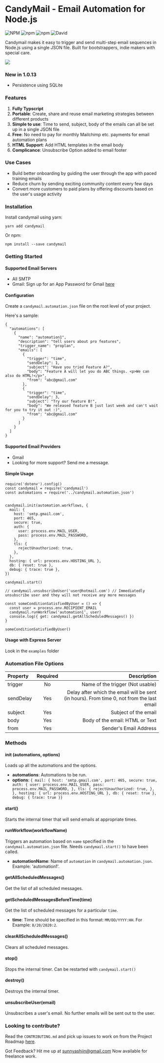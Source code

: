 # CandyMail - Email Automation for Node.js

![NPM](https://img.shields.io/npm/l/candymail) ![npm](https://img.shields.io/npm/v/candymail) ![npm](https://img.shields.io/npm/dm/candymail) ![David](https://img.shields.io/david/bdcorps/candymail)

Candymail makes it easy to trigger and send multi-step email sequences in Node.js using a single JSON file. Built for bootstrappers, indie makers with special care.

![](https://github.com/bdcorps/candymail/blob/main/web.PNG?raw=true)

### New in 1.0.13

* Persistence using SQLite

### Features

1. **Fully Typscript**
2. **Portable**: Create, share and reuse email marketing strategies between different products
3. **Simple to use**: Time to send, subject, body of the emails can all be set up in a single JSON file
4. **Free**: No need to pay for monthly Mailchimp etc. payments for email automation plans
5. **HTML Support**: Add HTML templates in the email body
6. **Complicance**: Unsubscribe Option added to email footer

### Use Cases

* Build better onboarding by guiding the user through the app with paced training emails
* Reduce churn by sending exciting community content every few days
* Convert more customers to paid plans by offering discounts based on the user's usage activity

### Installation

Install candymail using yarn:

```text
yarn add candymail
```

Or npm:

```text
npm install --save candymail
```

### Getting Started

#### Supported Email Servers

* All SMTP 
* Gmail: Sign up for an App Password for Gmail [here](https://myaccount.google.com/security)

#### Configuration

Create a `candymail.automation.json` file on the root level of your project.

Here's a sample:

```text
{
  "automations": [
    {
      "name": "automation1",
      "description": "tell users about pro features",
      "trigger_name": "proplan",
      "emails": [
        {
          "trigger": "time",
          "sendDelay": 1,
          "subject": "Have you tried Feature A?",
          "body": "Feature A will let you do ABC things. <p>We can also do HTML!</p>",
          "from": "abc@gmail.com"
        },
        {
          "trigger": "time",
          "sendDelay": 3,
          "subject": "Try our feature B!",
          "body": "We released feature B just last week and can't wait for you to try it out :)",
          "from": "abc@gmail.com"
        }
      ]
    }
  ]
}
```

#### Supported Email Providers

* Gmail
* Looking for more support? Send me a message.

#### Simple Usage

```text
require('dotenv').config()
const candymail = require('candymail')
const automations = require('../candymail.automation.json')


candymail.init(automation.workflows, {
  mail: {
    host: 'smtp.gmail.com',
    port: 465,
    secure: true,
    auth: {
      user: process.env.MAIL_USER,
      pass: process.env.MAIL_PASSWORD,
    },
    tls: {
      rejectUnauthorized: true,
    },
  },
  hosting: { url: process.env.HOSTING_URL },
  db: { reset: true },
  debug: { trace: true },
})

candymail.start()

// candymail.unsubscribeUser('user@hotmail.com') // Immediatedly unsubscribe user and they will not receive any more messages

const someConditionSatisfiedByUser = () => {
  const user = process.env.RECIPIENT_EMAIL
  candymail.runWorkflow('automation1', user)
  console.log({ get: candymail.getAllScheduledMessages() })
}

someConditionSatisfiedByUser()
```

#### Usage with Express Server

Look in the `examples` folder

### Automation File Options

| Property | Required | Description |
| :--- | :---: | ---: |
| trigger | No | Name of the trigger \(Not usable\) |
| sendDelay | Yes | Delay after which the email will be sent \(in hours\). From time 0, not from the last email |
| subject | Yes | Subject of the email |
| body | Yes | Body of the email: HTML or Text |
| from | Yes | Sender's Email Address |

### Methods

#### init \(automations, options\)

Loads up all the automations and the options.

* **automations**: Automations to be run.
* **options**: `{ mail: { host: 'smtp.gmail.com', port: 465, secure: true, auth: { user: process.env.MAIL_USER, pass: process.env.MAIL_PASSWORD, }, tls: { rejectUnauthorized: true, }, }, hosting: { url: process.env.HOSTING_URL }, db: { reset: true }, debug: { trace: true }}`

#### start\(\)

Starts the internal timer that will send emails at appropriate times.

#### runWorkflow\(workflowName\)

Triggers an automation based on `name` specified in the `candymail.automation.json` file. Needs `candymail.start()` to have been called.

* **automationName**: Name of `automation` in `candymail.automation.json`. Example: 'automation1'.

#### getAllScheduledMessages\(\)

Get the list of all scheduled messages.

#### getScheduledMessagesBeforeTime\(time\)

Get the list of scheduled messages for a particular `time`.

* **time**: Time should be specified in this format: `MM/DD/YYYY:HH`. For Example: `8/20/2020:2`.

#### clearAllScheduledMessages\(\)

Clears all scheduled messages.

#### stop\(\)

Stops the internal timer. Can be restarted with `candymail.start()`

#### destroy\(\)

Destroys the internal timer.

#### unsubscribeUser\(email\)

Unsubscribes a user's email. No further emails will be sent out to the user.

### Looking to contribute?

Read the `CONTRIBUTING.md` and pick up issues to work on from the Project Roadmap [here](https://github.com/bdcorps/candymail/wiki/Project-Roadmap).

Got Feedback? Hit me up at [sunnyashiin@gmail.com](mailto:sunnyashiin@gmail.com)  Now available for freelance work.


